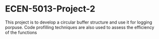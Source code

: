 # ECEN-5013-Project-2
This project is to develop a circular buffer structure and use it for logging porpuse. Code profilling techniques are also used to assess the efficiency of the functions
